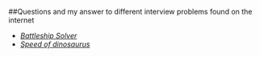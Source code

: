 ##Questions and my answer to different interview problems found on the internet

- [_Battleship Solver_](battleship_solver.py)
- [_Speed of dinosaurus_](speed_of_dinosaurus.py)
